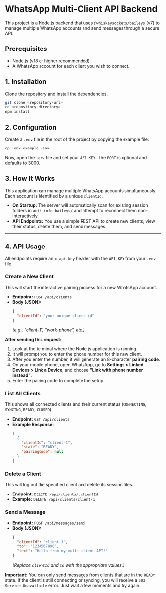 # WhatsApp Multi-Client API Backend

This project is a Node.js backend that uses `@whiskeysockets/baileys` (v7) to manage multiple WhatsApp accounts and send messages through a secure API.

## Prerequisites

- Node.js (v18 or higher recommended)
- A WhatsApp account for each client you wish to connect.

## 1. Installation

Clone the repository and install the dependencies.

```bash
git clone <repository-url>
cd <repository-directory>
npm install
```

## 2. Configuration

Create a `.env` file in the root of the project by copying the example file:

```bash
cp .env.example .env
```

Now, open the `.env` file and set your `API_KEY`. The `PORT` is optional and defaults to 3000.

## 3. How It Works

This application can manage multiple WhatsApp accounts simultaneously. Each account is identified by a unique `clientId`.

- **On Startup:** The server will automatically scan for existing session folders in `auth_info_baileys/` and attempt to reconnect them non-interactively.
- **API Endpoints:** You use a simple REST API to create new clients, view their status, delete them, and send messages.

---

## 4. API Usage

All endpoints require an `x-api-key` header with the `API_KEY` from your `.env` file.

### Create a New Client

This will start the interactive pairing process for a new WhatsApp account.

- **Endpoint:** `POST /api/clients`
- **Body (JSON):**
  ```json
  {
    "clientId": "your-unique-client-id"
  }
  ```
  *(e.g., "client-1", "work-phone", etc.)*

**After sending this request:**
1.  Look at the terminal where the Node.js application is running.
2.  It will prompt you to enter the phone number for this new client.
3.  After you enter the number, it will generate an 8-character **pairing code**.
4.  On your mobile phone, open WhatsApp, go to **Settings > Linked Devices > Link a Device**, and choose **"Link with phone number instead"**.
5.  Enter the pairing code to complete the setup.

### List All Clients

This shows all connected clients and their current status (`CONNECTING`, `SYNCING`, `READY`, `CLOSED`).

- **Endpoint:** `GET /api/clients`
- **Example Response:**
  ```json
  [
    {
      "clientId": "client-1",
      "state": "READY",
      "pairingCode": null
    }
  ]
  ```

### Delete a Client

This will log out the specified client and delete its session files.

- **Endpoint:** `DELETE /api/clients/:clientId`
- **Example:** `DELETE /api/clients/client-1`

### Send a Message

- **Endpoint:** `POST /api/messages/send`
- **Body (JSON):**
  ```json
  {
    "clientId": "client-1",
    "to": "1234567890",
    "text": "Hello from my multi-client API!"
  }
  ```
  *(Replace `clientId` and `to` with the appropriate values.)*

**Important:** You can only send messages from clients that are in the `READY` state. If the client is still connecting or syncing, you will receive a `503 Service Unavailable` error. Just wait a few moments and try again.